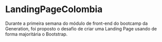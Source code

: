 # LandingPageColombia
Durante a primeira semana do módulo de front-end do bootcamp da Generation, foi proposto o desafio de criar uma Landing Page usando de forma majoritária o Bootstrap. 
